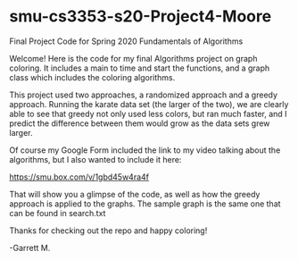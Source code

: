 # smu-cs3353-s20-Project4-Moore
Final Project Code for Spring 2020 Fundamentals of Algorithms

Welcome! Here is the code for my final Algorithms project on graph coloring.  It includes a main to time and start the functions, and a graph class which includes the coloring algorithms.

This project used two approaches, a randomized approach and a greedy approach.  Running the karate data set (the larger of the two), we are clearly able to see that greedy not only used less colors, but ran much faster, and I predict the difference between them would grow as the data sets grew larger.

Of course my Google Form included the link to my video talking about the algorithms, but I also wanted to include it here:

https://smu.box.com/v/1gbd45w4ra4f

That will show you a glimpse of the code, as well as how the greedy approach is applied to the graphs.  The sample graph is the same one that can be found in search.txt

Thanks for checking out the repo and happy coloring!

-Garrett M.
